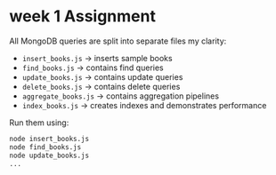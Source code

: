 # week 1 Assignment

All MongoDB queries are split into separate files my clarity:

- `insert_books.js` → inserts sample books  
- `find_books.js` → contains find queries  
- `update_books.js` → contains update queries  
- `delete_books.js` → contains delete queries  
- `aggregate_books.js` → contains aggregation pipelines  
- `index_books.js` → creates indexes and demonstrates performance

Run them using:

```bash
node insert_books.js
node find_books.js
node update_books.js
...
